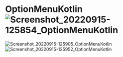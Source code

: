 # OptionMenuKotlin![Screenshot_20220915-125854_OptionMenuKotlin](https://user-images.githubusercontent.com/58545112/190344008-3a2424dc-297c-4ddd-85aa-b1af86a9243e.jpg)
![Screenshot_20220915-125905_OptionMenuKotlin](https://user-images.githubusercontent.com/58545112/190344027-08eaf9d8-69c8-40c0-865c-a4c3c617754c.jpg)
![Screenshot_20220915-125952_OptionMenuKotlin](https://user-images.githubusercontent.com/58545112/190344060-27e381a9-e537-4586-b74b-e7a69b228aeb.jpg)

